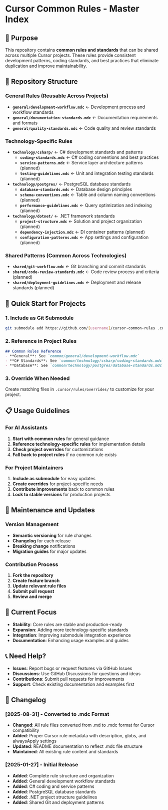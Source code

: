 # Cursor Common Rules - Master Index

## 🎯 Purpose
This repository contains **common rules and standards** that can be shared across multiple Cursor projects. These rules provide consistent development patterns, coding standards, and best practices that eliminate duplication and improve maintainability.

## 📁 Repository Structure

### **General Rules (Reusable Across Projects)**
- **`general/development-workflow.mdc`** ← Development process and workflow standards
- **`general/documentation-standards.mdc`** ← Documentation requirements and formats
- **`general/quality-standards.mdc`** ← Code quality and review standards

### **Technology-Specific Rules**
- **`technology/csharp/`** ← C# development standards and patterns
  - **`coding-standards.mdc`** ← C# coding conventions and best practices
  - **`service-patterns.mdc`** ← Service layer architecture patterns (planned)
  - **`testing-guidelines.mdc`** ← Unit and integration testing standards (planned)
- **`technology/postgres/`** ← PostgreSQL database standards
  - **`database-standards.mdc`** ← Database design principles
  - **`schema-conventions.mdc`** ← Table and column naming conventions (planned)
  - **`performance-guidelines.mdc`** ← Query optimization and indexing (planned)
- **`technology/dotnet/`** ← .NET framework standards
  - **`project-structure.mdc`** ← Solution and project organization (planned)
  - **`dependency-injection.mdc`** ← DI container patterns (planned)
  - **`configuration-patterns.mdc`** ← App settings and configuration (planned)

### **Shared Patterns (Common Across Technologies)**
- **`shared/git-workflow.mdc`** ← Git branching and commit standards
- **`shared/code-review-standards.mdc`** ← Code review process and criteria (planned)
- **`shared/deployment-guidelines.mdc`** ← Deployment and release standards (planned)

## 🚀 Quick Start for Projects

### **1. Include as Git Submodule**
```bash
git submodule add https://github.com/[username]/cursor-common-rules .cursor/rules/common
```

### **2. Reference in Project Rules**
```markdown
## Common Rules Reference
- **General**: See `common/general/development-workflow.mdc`
- **C# Standards**: See `common/technology/csharp/coding-standards.mdc`
- **Database**: See `common/technology/postgres/database-standards.mdc`
```

### **3. Override When Needed**
Create matching files in `.cursor/rules/overrides/` to customize for your project.

## 📋 Usage Guidelines

### **For AI Assistants**
1. **Start with common rules** for general guidance
2. **Reference technology-specific rules** for implementation details
3. **Check project overrides** for customizations
4. **Fall back to project rules** if no common rule exists

### **For Project Maintainers**
1. **Include as submodule** for easy updates
2. **Create overrides** for project-specific needs
3. **Contribute improvements** back to common rules
4. **Lock to stable versions** for production projects

## 🔄 Maintenance and Updates

### **Version Management**
- **Semantic versioning** for rule changes
- **Changelog** for each release
- **Breaking change** notifications
- **Migration guides** for major updates

### **Contribution Process**
1. **Fork the repository**
2. **Create feature branch**
3. **Update relevant rule files**
4. **Submit pull request**
5. **Review and merge**

## 🎯 Current Focus
- **Stability**: Core rules are stable and production-ready
- **Expansion**: Adding more technology-specific standards
- **Integration**: Improving submodule integration experience
- **Documentation**: Enhancing usage examples and guides

## 📞 Need Help?
- **Issues**: Report bugs or request features via GitHub Issues
- **Discussions**: Use GitHub Discussions for questions and ideas
- **Contributions**: Submit pull requests for improvements
- **Support**: Check existing documentation and examples first

## 📝 Changelog

### [2025-08-31] - Converted to .mdc Format
- **Changed**: All rule files converted from .md to .mdc format for Cursor compatibility
- **Added**: Proper Cursor rule metadata with description, globs, and alwaysApply settings
- **Updated**: README documentation to reflect .mdc file structure
- **Maintained**: All existing rule content and standards

### [2025-01-27] - Initial Release
- **Added**: Complete rule structure and organization
- **Added**: General development workflow standards
- **Added**: C# coding and service patterns
- **Added**: PostgreSQL database standards
- **Added**: .NET project structure guidelines
- **Added**: Shared Git and deployment patterns
